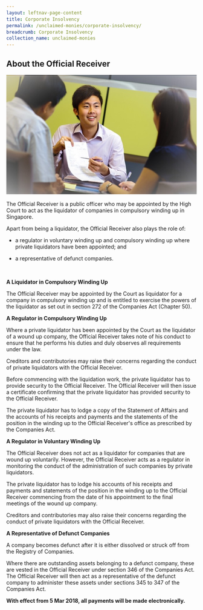 ```yaml
---
layout: leftnav-page-content
title: Corporate Insolvency
permalink: /unclaimed-monies/corporate-insolvency/
breadcrumb: Corporate Insolvency
collection_name: unclaimed-monies
---
```


About the Official Receiver
---

![1503996669903.jpg](/images/1503996669903.jpg/)<br>

The Official Receiver is a public officer  who may be appointed by the High Court to act as the liquidator of companies in compulsory winding up in Singapore.

Apart from being a liquidator, the Official Receiver also plays the role of:

* a regulator in voluntary winding up and compulsory winding up where private liquidators have been appointed; and
 
* a representative of defunct companies.
<br>

**A Liquidator in Compulsory Winding Up**

The Official Receiver may be appointed by the Court as liquidator for a company in compulsory winding up and is entitled to exercise the powers of the liquidator as set out in section 272 of the Companies Act (Chapter 50).
<br>

**A Regulator in Compulsory Winding Up**

Where a private liquidator has been appointed by the Court as the liquidator of a wound up company, the Official Receiver takes note of his conduct to ensure that he performs his duties and duly observes all requirements under the law.

Creditors and contributories may raise their concerns regarding the conduct of private liquidators with the Official Receiver.

Before commencing with the liquidation work, the private liquidator has to provide security to the Official Receiver. The Official Receiver will then issue a certificate confirming that the private liquidator has provided security to the Official Receiver.

The private liquidator has to lodge a copy of the Statement of Affairs and the accounts of his receipts and payments and the statements of the position in the winding up to the Official Receiver's office as prescribed by the Companies Act.<br>

**A Regulator in Voluntary Winding Up**

The Official Receiver does not act as a liquidator for companies that are wound up voluntarily. However, the Official Receiver acts as a regulator in monitoring the conduct of the administration of such companies by private liquidators.

The private liquidator has to lodge his accounts of his receipts and payments and statements of the position in the winding up to the Official Receiver commencing from the date of his appointment to the final meetings of the wound up company.

Creditors and contributories may also raise their concerns regarding the conduct of private liquidators with the Official Receiver.
<br>

**A Representative of Defunct Companies**
 
A company becomes defunct after it is either dissolved or struck off from the Registry of Companies.

Where there are outstanding assets belonging to a defunct company, these are vested in the Official Receiver under section 346 of the Companies Act. The Official Receiver will then act as a representative of the defunct company to administer these assets under sections 345 to 347 of the Companies Act.
<br>

**With effect from 5 Mar 2018, all payments will be made electronically.**
